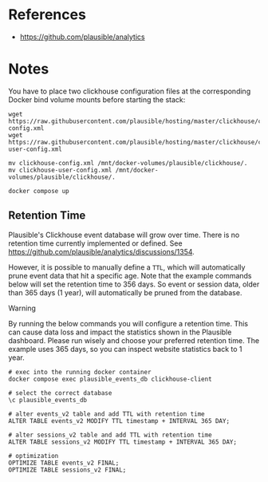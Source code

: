 # References

- https://github.com/plausible/analytics

# Notes

You have to place two clickhouse configuration files at the corresponding Docker bind volume mounts before starting the stack:

````
wget https://raw.githubusercontent.com/plausible/hosting/master/clickhouse/clickhouse-config.xml
wget https://raw.githubusercontent.com/plausible/hosting/master/clickhouse/clickhouse-user-config.xml

mv clickhouse-config.xml /mnt/docker-volumes/plausible/clickhouse/.
mv clickhouse-user-config.xml /mnt/docker-volumes/plausible/clickhouse/.

docker compose up
````

## Retention Time

Plausible's Clickhouse event database will grow over time. There is no retention time currently implemented or defined. See https://github.com/plausible/analytics/discussions/1354.

However, it is possible to manually define a `TTL`, which will automatically prune event data that hit a specific age. Note that the example commands below will set the retention time to 356 days. So event or session data, older than 365 days (1 year), will automatically be pruned from the database.

> [!WARNING]
> By running the below commands you will configure a retention time. This can cause data loss and impact the statistics shown in the Plausible dashboard. Please run wisely and choose your preferred retention time. The example uses 365 days, so you can inspect website statistics back to 1 year.

````
# exec into the running docker container
docker compose exec plausible_events_db clickhouse-client

# select the correct database
\c plausible_events_db

# alter events_v2 table and add TTL with retention time
ALTER TABLE events_v2 MODIFY TTL timestamp + INTERVAL 365 DAY;

# alter sessions_v2 table and add TTL with retention time
ALTER TABLE sessions_v2 MODIFY TTL timestamp + INTERVAL 365 DAY;

# optimization
OPTIMIZE TABLE events_v2 FINAL;
OPTIMIZE TABLE sessions_v2 FINAL;
````
